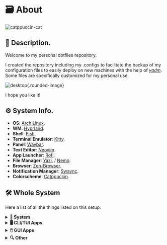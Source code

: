 # 🗃️ About

![catppuccin-cat](https://raw.githubusercontent.com/catppuccin/catppuccin/main/assets/palette/macchiato.png)

## 📝 Description.

Welcome to my personal dotfiles repository.

I created the repository including my .configs to facilitate the backup of my configuration files to easily deploy on new machines with the help of [_yadm_](https://yadm.io/). Some files are specifically customized for my personal use.

![desktop](https://camo.githubusercontent.com/0a00a85482c49d9c5c486e3c19a207e797ddf41b9bb14025c5fee97c445d3aeb/68747470733a2f2f77697265646c61696e2e732d756c2e65752f5739647879725546){.rounded-image}

I hope you like it!

## ⚙️ System Info.

- **OS**: [Arch Linux](https://archlinux.org/).
- **WM**: [Hyprland](https://hyprland.org/).
- **Shell**: [Fish](https://fishshell.com/).
- **Terminal Emulator**: [Kitty](https://sw.kovidgoyal.net/kitty/).
- **Panel**: [Waybar](https://github.com/Alexays/Waybar).
- **Text Editor**: [Neovim](https://neovim.io/).
- **App Launcher**: [Rofi](https://davatorium.github.io/rofi/).
- **File Manager**: [Yazi](https://yazi-rs.github.io/), / [Nemo](https://community.linuxmint.com/software/view/nemo).
- **Browser**: [Zen-Browser](https://zen-browser.app).
- **Notification Manager**: [Swaync](https://github.com/ErikReider/SwayNotificationCenter).
- **Colorscheme**: [Catppuccin](https://github.com/catppuccin/catppuccin).

## 🛠️ Whole System

Here a list of all the things listed on this setup:

<details>
  <summary><b>🐧 System</b></summary>

| 📚 Entry                       | ✨ App                                                         |
| ------------------------------ | -------------------------------------------------------------- |
| **OS**                         | [Arch Linux](https://archlinux.org/)                           |
| **Package Manager**            | [pacman](https://wiki.archlinux.org/title/Pacman)              |
| **AUR Helper**                 | [yay](https://github.com/Jguer/yay)                            |
| **Window Manager**             | [hyprland](https://hyprland.org/)                              |
| **Notification Daemon/Center** | [swaync](https://github.com/ErikReider/SwayNotificationCenter) |
| **OSD Popup**                  | [swayosd](https://github.com/ErikReider/SwayOSD)               |
| **Bar**                        | [waybar](https://github.com/Alexays/Waybar)                    |
| **Audio Daemon**               | [pipewire](https://pipewire.org/)                              |
| **Application Launcher**       | [rofi](https://github.com/lbonn/rofi)                          |
| **Clipboard Manager**          | [wl-clipboard](https://github.com/bugaevc/wl-clipboard)        |
| **Wallpaper Switcher**         | [swww](https://github.com/Horus645/swww)                       |
| **Lock Screen**                | [hyprlock](https://github.com/hyprwm/hyprlock)                 |
| **Idle Timeout**               | [hypridle](https://github.com/hyprwm/hypridle)                 |
| **Color Picker**               | [hyprpicker](https://github.com/hyprwm/hyprpicker)             |
| **Screenshot Tool**            | [hyprshot](https://github.com/Gustash/Hyprshot)                |
| **Image Annotation**           | [satty](https://github.com/gabm/Satty)                         |

</details>

<details>
  <summary><b>🖥️ CLI/TUI Apps</b></summary>

| 📚 Entry                    | ✨ App                                                                |
| --------------------------- | --------------------------------------------------------------------- |
| **Shell**                   | [fish](https://fishshell.com/)                                        |
| **Terminal Emulator**       | [kitty](https://sw.kovidgoyal.net/kitty/)                             |
| **Terminal Multiplexer**    | [tmux](https://github.com/tmux/tmux)                                  |
| **Shell Prompt**            | [starship](https://starship.rs/)                                      |
| **Text Editor**             | [neovim](https://neovim.io/)                                          |
| **LS Replacement**          | [eza](https://github.com/eza-community/eza)                           |
| **Find Replacement**        | [fd](https://github.com/sharkdp/fd)                                   |
| **File Manager**            | [yazi](https://yazi-rs.github.io/)                                    |
| **Help Pages**              | [navi](https://github.com/denisidoro/navi) / [TLDR](https://tldr.sh/) |
| **Git TUI**                 | [lazygit](https://github.com/jesseduffield/lazygit)                   |
| **Arch Package Search TUI** | [pacseek](https://github.com/moson-mo/pacseek)                        |
| **Trash CLI**               | [gtrash](https://github.com/umlx5h/gtrash)                            |
| **Update Tool**             | [topgrade](https://github.com/topgrade-rs/topgrade)                   |
| **Audio Visualizer**        | [cava](https://github.com/karlstav/cava)                              |
| **System Monitor**          | [btop](https://github.com/aristocratos/btop)                          |
| **GPU Monitor**             | [nvtop](https://github.com/Syllo/nvtop)                               |
| **System Fetch**            | [fastfetch](https://github.com/fastfetch-cli/fastfetch)               |
| **Git Fetch**               | [onefetch](https://github.com/o2sh/onefetch)                          |
| **Keybindings TUI**         | [keyb](https://github.com/kencx/keyb)                                 |

</details>

<details>
  <summary><b>🖱️ GUI Apps</b></summary>

| 📚 Entry                 | ✨ App                                                                             |
| ------------------------ | ---------------------------------------------------------------------------------- |
| **Music Player**         | [Spotify](https://spotify.com/) (patched with [Spicetify](https://spicetify.app/)) |
| **Fallback Text Editor** | [VSCodium](https://vscodium.com/)                                                  |
| **Web Browser**          | [Zen-Browser](https://zen-browser.app)                                             |
| **Messaging App**        | [Vesktop](https://github.com/Vencord/Vesktop) (Custom Discord Client)              |
| **PDF Viewer**           | [Zathura](https://pwmt.org/projects/zathura/)                                      |
| **Note Taking App**      | [Obsidian](https://obsidian.md/)                                                   |
| **File Manager**         | [Nemo](https://community.linuxmint.com/software/view/nemo)                         |
| **Audio Effects**        | [Easyeffects](https://github.com/wwmm/easyeffects)                                 |
| **Recording Program**    | [OBS](https://obsproject.com/)                                                     |

</details>

<details>
  <summary><b>🔍 Other</b></summary>

| 📚 Entry             | ✨ App                                                              |
| -------------------- | ------------------------------------------------------------------- |
| **Colorscheme**      | [Catppuccin Macchiato](https://github.com/catppuccin/catppuccin)    |
| **Font**             | [JetBrainsMono Nerd Font](https://www.jetbrains.com/es-es/lp/mono/) |
| **Icon Theme**       | [Catppuccin-SE](https://github.com/ljmill/catppuccin-icons)         |
| **Dotfiles Manager** | [yadm](https://yadm.io/)                                            |

</details>
